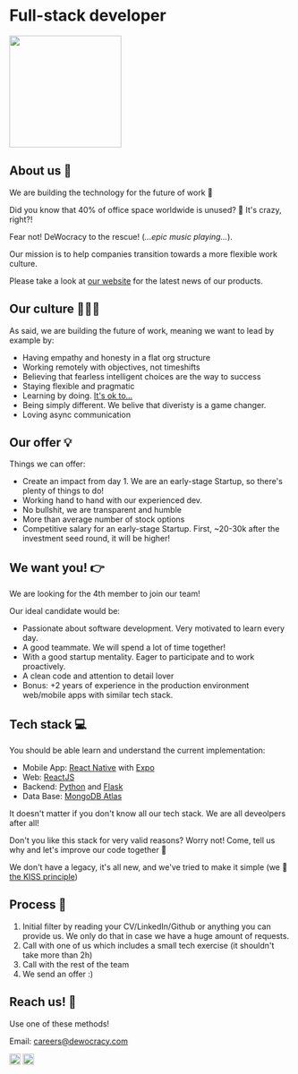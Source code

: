 # Full-stack developer

<p style="text-aling:center;">
    <img src="https://media.giphy.com/media/j3hPcb6njMd0NAAbvV/giphy-downsized.gif" alt="" width="200" />
</p>

## About us 💜

We are building the technology for the future of work 💫

Did you know that 40% of office space worldwide is unused? 🤯 It's crazy, right?!

Fear not! DeWocracy to the rescue! (_...epic music playing..._).

Our mission is to help companies transition towards a more flexible work culture.

Please take a look at [our website](https://dewocracy.com) for the latest news of our products.

## Our culture 👩🏽‍🎤

As said, we are building the future of work, meaning we want to lead by example by:

- Having empathy and honesty in a flat org structure
- Working remotely with objectives, not timeshifts
- Believing that fearless intelligent choices are the way to success
- Staying flexible and pragmatic
- Learning by doing. [It's ok to...](https://govdesign.tumblr.com/post/144909646023/its-ok-to)
- Being simply different. We belive that diveristy is a game changer.
- Loving async communication

## Our offer 💡

Things we can offer:

- Create an impact from day 1. We are an early-stage Startup, so there's plenty of things to do!
- Working hand to hand with our experienced dev.
- No bullshit, we are transparent and humble
- More than average number of stock options
- Competitive salary for an early-stage Startup. First, ~20-30k after the investment seed round, it will be higher!


## We want you! 👉

We are looking for the 4th member to join our team!

Our ideal candidate would be:

- Passionate about software development. Very motivated to learn every day.
- A good teammate. We will spend a lot of time together!
- With a good startup mentality. Eager to participate and to work proactively.
- A clean code and attention to detail lover
- Bonus: +2 years of experience in the production environment web/mobile apps with similar tech stack.


## Tech stack 💻

You should be able learn and understand the current implementation:

- Mobile App: [React Native](https://reactnative.dev/) with [Expo](https://expo.io/)
- Web: [ReactJS](https://reactjs.org/)
- Backend: [Python](https://www.python.org/) and [Flask](https://flask.palletsprojects.com/en/1.1.x/)
- Data Base: [MongoDB Atlas](https://www.mongodb.com)

It doesn't matter if you don't know all our tech stack. We are all deveolpers after all!

Don't you like this stack for very valid reasons? Worry not! Come, tell us why and let's improve our code together 🤝

We don't have a legacy, it's all new, and we've tried to make it simple (we 💚 [the KISS principle](https://en.wikipedia.org/wiki/KISS_principle))

## Process 🏁

1. Initial filter by reading your CV/LinkedIn/Github or anything you can provide us. We only do that in case we have a huge amount of requests.
2. Call with one of us which includes a small tech exercise (it shouldn't take more than 2h)
3. Call with the rest of the team 
4. We send an offer :)

## Reach us! 💌

Use one of these methods!

Email: careers@dewocracy.com

<a href="https://www.linkedin.com/company/dewocracy/" target="_blank"><img src="https://cdn3.iconfinder.com/data/icons/social-media-2169/24/social_media_social_media_logo_likedin-512.png" alt="linkedin" width="20"/></a>  <a href="https://twitter.com/de_wocracy" target="_blank"><img src="https://cdn2.iconfinder.com/data/icons/social-media-2285/512/1_Twitter3_colored_svg-512.png" alt="twitter" width="20"/></a>
